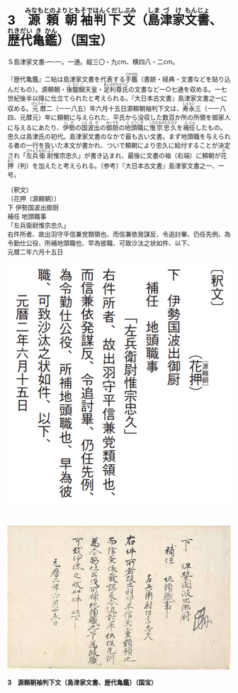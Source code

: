 # 3　<ruby>源頼朝<rt>みなもとのよりとも</rt></ruby><ruby>袖<rt>そで</rt></ruby><ruby>判下文<rt>はんくだしぶみ</rt></ruby>（<ruby>島<rt>しま</rt></ruby><ruby>津<rt>づ</rt></ruby><ruby>家<rt>け</rt></ruby><ruby>文<rt>もん</rt></ruby><ruby>書<rt>じょ</rt></ruby>、<ruby>歴代<rt>れきだい</rt></ruby><ruby>亀<rt>き</rt></ruby><ruby>鑑<rt>かん</rt></ruby>）（国宝）

Ｓ島津家文書‐一‐一。一通。縦三〇・九cm、横四八・二cm。

『歴代亀鑑』二帖は島津家文書を代表する<ruby>手鑑<rt>てかがみ</rt></ruby>（書跡・経典・文書などを貼り込んだもの）。源頼朝・<ruby>後<rt>ご</rt></ruby><ruby>醍<rt>だい</rt></ruby><ruby>醐<rt>ご</rt></ruby>天皇・<ruby>足利<rt>あしかが</rt></ruby><ruby>尊氏<rt>たかうじ</rt></ruby>の文書など一○七通を収める。一七世紀後半以降に仕立てられたと考えられる。『大日本古文書』島津家文書之一に収める。<ruby>元暦<rt>げんりゃく</rt></ruby>二（一一八五）年六月十五日源頼朝袖判下文は、<ruby>寿永<rt>じゅえい</rt></ruby>三（一一八四、元暦元）年に頼朝に与えられた、平氏から没収した数百か所の所領を御家人に与えるにあたり、<ruby>伊<rt>い</rt></ruby><ruby>勢<rt>せ</rt></ruby>の<ruby>国<rt>くに</rt></ruby><ruby>波出<rt>はぜ</rt></ruby>の<ruby>御厨<rt>みくりや</rt></ruby>の<ruby>地<rt>じ</rt></ruby><ruby>頭職<rt>とうしき</rt></ruby>に<ruby>惟宗忠久<rt>これむねのただひさ</rt></ruby>を<ruby>補<rt>ぶ</rt></ruby><ruby>任<rt>にん</rt></ruby>したもの。忠久は島津氏の初代。島津家文書のなかで最も古い文書。まず地頭職を与えられる者の一行を抜いた本文が書かれ、ついで頼朝により忠久に給付することが決定され「<ruby>左兵<rt>さひょう</rt></ruby><ruby>衛尉<rt>えのじょう</rt></ruby>惟宗忠久」が書き込まれ、最後に文書の袖（右端）に頼朝が<ruby>花<rt>か</rt></ruby><ruby>押<rt>おう</rt></ruby>（判）を加えたと考えられる。〔参考〕『大日本古文書』島津家文書之一、一号。

〔釈文〕<br/>
（花押（源頼朝）） <br/>下  伊勢国波出御厨 <br/>補任  地頭職事<br/>「左兵衛尉惟宗忠久」<br/>右件所者、故出羽守平信兼党類領也、而信兼依発謀反、令追討畢、仍任先例、為令勤仕公役、所補地頭職也、早為彼職、可致沙汰之状如件、以下、<br/>元暦二年六月十五日

![Screenshot](../img/003_text.png)

<br/>

![Screenshot](../img/003.jpeg)

**3　源頼朝袖判下文（島津家文書、歴代亀鑑）（国宝）**